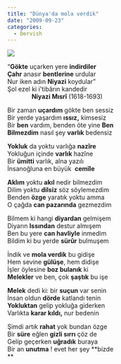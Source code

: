 ```yaml
---
title: "Dünya'da mola verdik"
date: "2009-09-23"
categories: 
  - Dervish
---
```


![](../uploads/image/niyazi.jpg)

“**Gökte** uçarken yere **indirdiler  
Çahr** anasır **bentlerine** urdular  
Nur iken adın **Niyazi** koydular”  
Şol ezel ki i'tibârın kandedir  
              **Niyazi Mısrî** (1618-1693)

Bir zaman **uçardım** gökte ben sessiz  
Bir yerde yaşardım **ıssız,** kimsesiz  
Bir **ben** vardım, benden öte yine **Ben  
Bilmezdim** nasıl şey **varlık** bedensiz

**Yokluk** da yoktu varlığa **nazîre**  
Yokluğun içinde **varlık** hazîne  
Bir **ümitti** varlık, alna yazılı  
İnsanoğluna en büyük  **cemîle**

**Aklım** yoktu **akıl** nedir bilmezdim  
Dilim yoktu **dilsiz** söz söylemezdim  
Benden **özge** yaratık yoktu amma  
O çağda **can pazarında** gezmezdim

Bilmem ki hangi **diyardan** gelmişem  
Diyarın **Issından** destur almışem  
Ben bu yere **can havliyle** inmedim  
Bildim ki bu yerde **sürûr** bulmuşem

İndik ve **mola verdik** bu gidişe  
Hem sevine **gülüşe**, hem didişe  
İşler öylesine **boz bulanık** ki  
**Melekler** ve ben, çok **şaştık** bu işe

**Melek** dedi ki: bir **suçun** var senin  
İnsan oldun **dörde** katlandı tenin  
**Yokluktan** gelip yokluğa giderken  
Varlıkta **karar kıldı,** nur bedenin  

Şimdi artık **rahat** yok bundan özge  
Bir **süre** eğlen **gizli sırrı** çöz de  
Gelip geçerken **uğradık** buraya  
Bir an **unutma** ! evet her şey **bizde  
**
